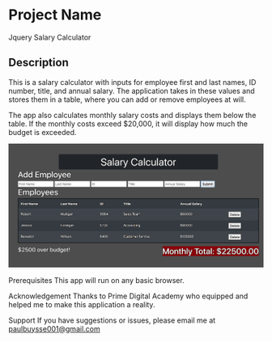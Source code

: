 # Project Name

Jquery Salary Calculator

## Description

This is a salary calculator with inputs for employee first and last names, ID number, title, and annual salary. 
The application takes in these values and stores them in a table, where you can add or remove employees at will.

The app also calculates monthly salary costs and displays them below the table. If the monthly costs exceed
$20,000, it will display how much the budget is exceeded.

![appScrnShot](SalaryApp.png)

Prerequisites
This app will run on any basic browser.

Acknowledgement
Thanks to Prime Digital Academy who equipped and helped me to make this application a reality.

Support
If you have suggestions or issues, please email me at paulbuysse001@gmail.com
